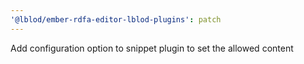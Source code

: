```yaml
---
'@lblod/ember-rdfa-editor-lblod-plugins': patch
---
```


Add configuration option to snippet plugin to set the allowed content
